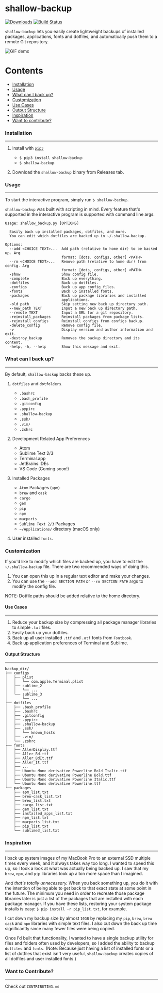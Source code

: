 # shallow-backup

[![Downloads](http://pepy.tech/badge/shallow-backup)](http://pepy.tech/count/shallow-backup)
[![Build Status](https://travis-ci.com/alichtman/shallow-backup.svg?branch=master)](https://travis-ci.com/alichtman/shallow-backup)

`shallow-backup` lets you easily create lightweight backups of installed packages, applications, fonts and dotfiles, and automatically push them to a remote Git repository.

![GIF demo](img/demo_faster.gif)

Contents
========

 * [Installation](#installation)
 * [Usage](#usage)
 * [What can I back up?](#what-can-i-back-up)
 * [Customization](#customization)
 * [Use Cases](#use-cases)
 * [Output Structure](#output-structure)
 * [Inspiration](#inspiration)
 * [Want to contribute?](#want-to-contribute)

### Installation
---

1. Install with [`pip3`](https://pypi.org/project/shallow-backup/)
    + `$ pip3 install shallow-backup`
    + `$ shallow-backup`

2. Download the `shallow-backup` binary from Releases tab.

### Usage
---

To start the interactive program, simply run `$ shallow-backup`.

`shallow-backup` was built with scripting in mind. Every feature that's supported in the interactive program is supported with command line args.

```shell
Usage: shallow_backup.py [OPTIONS]

  Easily back up installed packages, dotfiles, and more. 
  You can edit which dotfiles are backed up in ~/.shallow-backup.

Options:
  --add <CHOICE TEXT>...  Add path (relative to home dir) to be backed up. Arg
                          format: [dots, configs, other] <PATH>
  --rm <CHOICE TEXT>...   Remove path (relative to home dir) from config. Arg
                          format: [dots, configs, other] <PATH>
  -show                   Show config file.
  -complete               Back up everything.
  -dotfiles               Back up dotfiles.
  -configs                Back up app config files.
  -fonts                  Back up installed fonts.
  -packages               Back up package libraries and installed
                          applications.
  -old_path               Skip setting new back up directory path.
  --new_path TEXT         Input a new back up directory path.
  --remote TEXT           Input a URL for a git repository.
  -reinstall_packages     Reinstall packages from package lists.
  -reinstall_configs      Reinstall configs from configs backup.
  -delete_config          Remove config file.
  -v                      Display version and author information and exit.
  -destroy_backup         Removes the backup directory and its content.
  -help, -h, --help       Show this message and exit.
```

### What can I back up?
---

By default, `shallow-backup` backs these up.

1. `dotfiles` and `dotfolders`.
    * `.bashrc`
    * `.bash_profile`
    * `.gitconfig`
    * `.pypirc`
    * `.shallow-backup`
    * `.ssh/`
    * `.vim/`
    * `.zshrc`

2. Development Related App Preferences
    * Atom
    * Sublime Text 2/3
    * Terminal.app
    * JetBrains IDEs
    * VS Code (Coming soon!)

3. Installed Packages
    * `Atom` Packages (`apm`)
    * `brew` and `cask`
    * `cargo`
    * `gem`
    * `pip`
    * `npm`
    * `macports`
    * `Sublime Text 2/3` Packages
    * `~/Applications/` directory (macOS only)

4. User installed `fonts`.

### Customization

If you'd like to modify which files are backed up, you have to edit the `~/.shallow-backup` file. There are two recommended ways of doing this.

1. You can open this up in a regular text editor and make your changes.
2. You can use the `--add SECTION PATH` or `--rm SECTION PATH` args to modify the config file.

NOTE: Dotfile paths should be added relative to the home directory.


#### Use Cases
---

1. Reduce your backup size by compressing all package manager libraries to simple `.txt` files.
2. Easily back up your dotfiles.
3. Back up all user installed `.ttf` and `.otf` fonts from `Fontbook`.
4. Back up application preferences of Terminal and Sublime.

#### Output Structure
---

```shell
backup_dir/
├── configs
│   ├── plist
│   │   └── com.apple.Terminal.plist
│   ├── sublime_2
│   │   └── ...
│   └── sublime_3
│       └── ...
├── dotfiles
│   ├── .bash_profile
│   ├── .bashrc
│   ├── .gitconfig
│   ├── .pypirc
│   ├── .shallow-backup
│   ├── .ssh/
│   │   └── known_hosts
│   ├── .vim/
│   └── .zshrc
├── fonts
│   ├── AllerDisplay.ttf
│   ├── Aller_Bd.ttf
│   ├── Aller_BdIt.ttf
│   ├── Aller_It.ttf
│   ├── ...
│   ├── Ubuntu Mono derivative Powerline Bold Italic.ttf
│   ├── Ubuntu Mono derivative Powerline Bold.ttf
│   ├── Ubuntu Mono derivative Powerline Italic.ttf
│   └── Ubuntu Mono derivative Powerline.ttf
└── packages
    ├── apm_list.txt
    ├── brew-cask_list.txt
    ├── brew_list.txt
    ├── cargo_list.txt
    ├── gem_list.txt
    ├── installed_apps_list.txt
    ├── npm_list.txt
    ├── macports_list.txt
    ├── pip_list.txt
    └── sublime3_list.txt
```

### Inspiration
---

I back up system images of my MacBook Pro to an external SSD multiple times every week, and it always takes way too long. I wanted to speed this up, so I took a look at what was actually being backed up. I saw that my `brew`, `npm`, and `pip` libraries took up a ton more space than I imagined.

*And that's totally unnecessary.* When you back something up, you do it with the intention of being able to get back to that exact state at some point in the future. The minimum you need in order to recreate those package libraries later is just a list of the packages that are installed with each package manager. If you have these lists, restoring your system package installs is easy: `$ pip install -r pip_list.txt`, for example. 

I cut down my backup size by almost `10GB` by replacing my `pip`, `brew`, `brew cask` and `npm` libraries with simple text files. I also cut down the back up time significantly since many fewer files were being copied.

Once I'd built that functionality, I wanted to have a single backup utility for files and folders often used by developers, so I added the ability to backup `dotfiles` and `fonts`. (Note: Because just having a list of installed fonts or a list of dotfiles that exist isn't very useful, `shallow-backup` creates copies of all dotfiles and user installed fonts.)

### Want to Contribute?
---

Check out `CONTRIBUTING.md`
